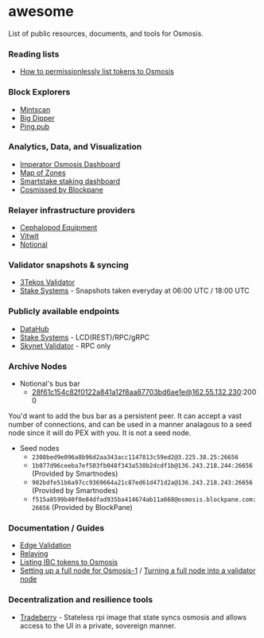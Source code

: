 # awesome
List of public resources, documents, and tools for Osmosis.

### Reading lists
- [How to permissionlessly list tokens to Osmosis](./guides/token-listing.md)

### Block Explorers
- [Mintscan](https://mintscan.io/osmosis)
- [Big Dipper](https://osmosis.bigdipper.live)
- [Ping.pub](https://ping.pub/osmosis)

### Analytics, Data, and Visualization
- [Imperator Osmosis Dashboard](https://osmosis.imperator.co/)
- [Map of Zones](https://mapofzones.com)
- [Smartstake staking dashboard](https://osmosis.smartstake.io/)
- [Cosmissed by Blockpane](https://github.com/blockpane/cosmissed)

### Relayer infrastructure providers
- [Cephalopod Equipment](https://cephalopod.equipment/)
- [Vitwit](https://www.vitwit.com/)
- [Notional](https://github.com/faddat/notional)

### Validator snapshots & syncing
- [3Tekos Validator](https://3tekos.fr/#Archives)
- [Stake Systems](https://www.notion.so/Stake-Systems-LCD-RPC-gRPC-Instances-04a99a9a9aa14247a42944931eec7024) - Snapshots taken everyday at 06:00 UTC / 18:00 UTC

### Publicly available endpoints
- [DataHub](https://datahub.figment.io)
- [Stake Systems](https://www.notion.so/Stake-Systems-LCD-RPC-gRPC-Instances-04a99a9a9aa14247a42944931eec7024) - LCD(REST)/RPC/gRPC
- [Skynet Validator](http://202.61.192.186:26657/status) - RPC only

### Archive Nodes
- Notional's bus bar
  - 28f61c154c82f0122a841a12f8aa87703bd6ae1e@162.55.132.230:2000

You'd want to add the bus bar as a persistent peer. It can accept a vast number of connections, and can be used in a manner analagous to a seed node since it will do PEX with you.  It is not a seed node. 

- Seed nodes
  - `2308bed9e096a8b96d2aa343acc1147813c59ed2@3.225.38.25:26656`
  - `1b077d96ceeba7ef503fb048f343a538b2dcdf1b@136.243.218.244:26656` (Provided by Smartnodes)
  - `902bdfe51b6a97cc9369664a21c87ed61d471d2a@136.243.218.243:26656` (Provided by Smartnodes)
  - `f515a8599b40f0e84dfad935ba414674ab11a668@osmosis.blockpane.com:26656` (Provided by BlockPane)


### Documentation / Guides
- [Edge Validation](https://whimsical.com/validatron-PbUypC8tVMU8DxCFNLdDFu)
- [Relaying](https://github.com/faddat/notional)
- [Listing IBC tokens to Osmosis](./guides/token-listing.md)
- [Setting up a full node for Osmosis-1](https://catboss.medium.com/cat-boss-setting-up-a-fullnode-for-osmosis-osmosis-1-5f9752460f8f) / [Turning a full node into a validator node](https://catboss.medium.com/turning-a-full-node-in-to-a-validator-node-osmosis-1-36f3358f2412)

### Decentralization and resilience tools
- [Tradeberry](https://github.com/faddat/tradeberry) - Stateless rpi image that state syncs osmosis and allows access to the UI in a private, sovereign manner.
